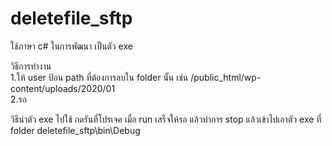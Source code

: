 # deletefile_sftp

ใช้ภาษา c# ในการพัฒนา เป็นตัว exe

วิธีการทำงาน <br />
1.ให้ user ป้อน path ที่ต้องการลบใน folder นั้น เช่น /public_html/wp-content/uploads/2020/01 <br />
2.รอ

วิธีนำตัว exe ไปใช้
กดรันที่โปรเจค เมื่อ run เสร็จให้รอ แล้วทำการ stop แล้วเข้าไปเอาตัว exe  ที่ folder   deletefile_sftp\bin\Debug  
